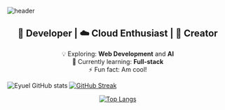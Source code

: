 <!-- 🎨 Custom Visual Header -->
![header](https://capsule-render.vercel.app/api?type=waving&color=0:00C9FF,100:92FE9D&height=250&section=header&text=I'm+Eyuel&fontSize=40&fontColor=ffffff&fontAlignY=35)

<!-- ✨ Intro Section -->
<h2 align="center">🚀 Developer | ☁️ Cloud Enthusiast | 🎨 Creator</h2>

<p align="center">
  💡 Exploring: <b>Web Development</b> and <b>AI</b><br>
  🌱 Currently learning: <b>Full-stack</b><br>
  ⚡ Fun fact: Am cool!
</p>

![Eyuel GitHub stats](https://github-readme-stats.vercel.app/api?username=joelorbit&theme=midnight-purple&show_icons=true)
<a href="https://git.io/streak-stats"><img src="https://streak-stats.demolab.com?user=joelorbit&theme=aura-dark&border_radius=70" alt="GitHub Streak" /></a>

<p align="center">
  <a href="https://github.com/joelorbit/github-readme-stats">
    <img src="https://github-readme-stats.vercel.app/api/top-langs/?username=joelorbit&layout=donut-vertical" alt="Top Langs" />
  </a>
</p>


